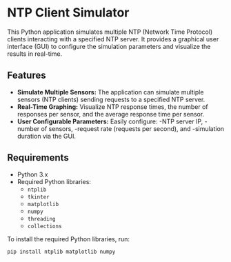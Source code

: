 # NTP Client Simulator

This Python application simulates multiple NTP (Network Time Protocol) clients interacting with a specified NTP server. It provides a graphical user interface (GUI) to configure the simulation parameters and visualize the results in real-time.

## Features

- **Simulate Multiple Sensors:** 
  The application can simulate multiple sensors (NTP clients) sending requests to a specified NTP server.
- **Real-Time Graphing:**
  Visualize NTP response times, the number of responses per sensor, and the average response time per sensor.
- **User Configurable Parameters:**
  Easily configure:
  -NTP server IP,
  -number of sensors,
  -request rate (requests per second), and
  -simulation duration via the GUI.


## Requirements

- Python 3.x
- Required Python libraries:
  - `ntplib`
  - `tkinter`
  - `matplotlib`
  - `numpy`
  - `threading`
  - `collections`

To install the required Python libraries, run:

```bash
pip install ntplib matplotlib numpy
